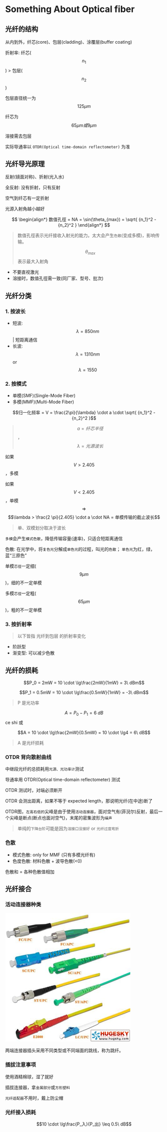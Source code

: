 # Something About Optical fiber

## 光纤的结构

从内到外，纤芯\(core\)、包层\(cladding\)、涂覆层\(buffer coating\)

折射率: 纤芯\($$n_1$$\) &gt; 包层\($$n_2$$\)

包层直径统一为$$125 \mu m$$

纤芯为$$65 \mu m 或 9 \mu m$$

溶接需去包层

实际导通率以 `OTDR(Optical time-domain reflectometer)` 为准

## 光纤导光原理

反射\(镜面对称\)、折射\(光入水\)

全反射: 没有折射，只有反射

空气到纤芯有一定折射

光源入射角越小越好

$$
\begin{align*}
数值孔徑 = NA = \sin(\theta_{max}) = \sqrt{ {n_1}^2 - {n_2}^2 }
\end{align*}
$$

> 数值孔徑表示光纤接收入射光的能力。太大会产生`色散`\(变成多模\)，影响传输。
>
> $${\theta}_{max}$$ 表示最大入射角

* 不要直视激光
* 溶接时，数值孔徑需一致\(同厂家、型号、批次\)

## 光纤分类

### 1. 按波长

* 短波: $$\lambda = 850 nm$$ \| 短距离通信
* 长波: $$\lambda = 1310 nm$$ or $$\lambda = 1550$$

### 2. 按模式

* 单模\(SMF\)\(Single-Mode Fiber\)
* 多模\(MMF\)\(Multi-Mode Fiber\)

$$归一化频率 = V = \frac{2\pi}{\lambda} \cdot a \cdot \sqrt{ {n_1}^2 - {n_2}^2 }$$

> $$a = 纤芯半径$$，$$\lambda = 光源波长$$

如果$$V > 2.405$$，多模

如果$$V < 2.405$$，单模 $$\Rightarrow$$ $$\lambda > \frac{2 \pi}{2.405} \cdot a \cdot NA = 单模传输的截止波长$$

> 单、双模划分取决于波长

`多模`会产生`模式色散`，降低传输容量\(速率\)，只适合短距离通信

色散: 在光学中，将`复色光`分解成`单色光`的过程，叫光的`色散`； `单色光`为红，绿，蓝“三原色”

单模`芯徑`一定细\($$9 \mu m$$\)，细的不一定单模

多模`芯徑`一定粗\($$65 \mu m$$\)，粗的不一定单模

### 3. 按折射率

> 以下皆指 光纤到包层 的折射率变化

* 阶跃型
* 渐变型: 可以减少色散

## 光纤的损耗

$$P_0 = 2mW = 10 \cdot \lg\frac{2mW}{1mW} = 3\ dBm$$

$$P_1 = 0.5mW = 10 \cdot \lg\frac{0.5mW}{1mW} = -3\ dBm$$

> P 是光功率

$$A = P_0 - P_1 = 6\ dB$$ ce shi 或

$$A = 10 \cdot \lg\frac{2mW}{0.5mW} = 10 \cdot \lg4 = 6\ dB$$

> A 是光纤损耗

### OTDR 背向散射曲线

中继段光纤的总损耗用`光源、光功率计`测试

导通率用 OTDR\(Optical time-domain reflectometer\) 测试

OTDR 测试时，对端必须断开

OTDR 会测出距离，如果不等于 expected length，那说明光纤\(在中途\)断了

OTDR图，`左高右低的`尖峰是由于使用`活动连接器`，面对空气有\(菲淣尔\)反射，最后一个尖峰是断点\(断点也面对空气\)，末尾的密集波形为`噪声`

> 单纯的`下降台阶`可能是因为`溶接口没接好` or `光纤过度弯折`

### 色散

* 模式色散: only for MMF \(只有多模光纤有\)
* 色度色散: 材料色散 + 波导色散\(&lt;0\)

色散和 = 各种色散值相加

## 光纤接合

### 活动连接器种类

![](../../.gitbook/assets/guangxian_huodonglianjieqi.jpg)

两端连接器插头采用不同类型或不同端面的跳线，称为跳纤。

### 插拔注意事项

使用酒精棉球，湿了就好

插拔连接器，拿`金属部分`或`方形塑料`

`光纤适配器`不用时，戴上防尘帽

### 光纤接入损耗

$$10 \cdot \lg\frac{P_入}{P_出} \leq 0.5\ dB$$

